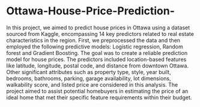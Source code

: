 # Ottawa-House-Price-Prediction-
In this project, we aimed to predict house prices in Ottawa using a dataset sourced from Kaggle, encompassing 14 key predictors related to real estate characteristics in the region. First, we preprocessed the data and then employed the following predictive models: Logistic regression, Random forest and Gradient Boosting. The goal was to create a reliable prediction model for house prices. The predictors included location-based features like latitude, longitude, postal code, and distance from downtown Ottawa. Other significant attributes such as property type, style, year built, bedrooms, bathrooms, parking, garage availability, lot dimensions, walkability score, and listed price are considered in this analysis. The project aimed to assist potential homebuyers in estimating the price of an ideal home that met their specific feature requirements within their budget.
